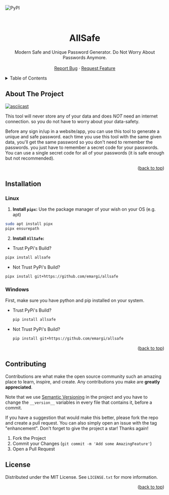 <!-- Improved compatibility of back to top link: See: https://github.com/othneildrew/Best-README-Template/pull/73 -->
<a id="readme-top"></a>

<!-- PROJECT SHIELDS -->
<!--
*** I'm using markdown "reference style" links for readability.
*** Reference links are enclosed in brackets [ ] instead of parentheses ( ).
*** See the bottom of this document for the declaration of the reference variables
*** for contributors-url, forks-url, etc. This is an optional, concise syntax you may use.
*** https://www.markdownguide.org/basic-syntax/#reference-style-links
-->

<!-- PROJECT SHIELDS -->
![PyPI](https://img.shields.io/pypi/v/allsafe)
<!-- PROJECT LOGO -->
<br />
<div>
  <h1 align="center">AllSafe</h2>
  <p align="center">
    Modern Safe and Unique Password Generator. Do Not Worry About Passwords Anymore.
    <br />
    <br />
    <a href="https://github.com/emargi/AllSafe/issues/new?labels=bug">Report Bug</a>
    &middot;
    <a href="https://github.com/emargi/AllSafe/issues/new?labels=enhancement">Request Feature</a>
  </p>
</div>



<!-- TABLE OF CONTENTS -->
<details>
  <summary>Table of Contents</summary>
  <ol>
    <li>
      <a href="#about-the-project">About The Project</a>
    </li>
    <li>
      <a href="#installation">Installation</a>
      <ul>
        <li><a href="#linux">Linux</a></li>
        <li><a href="#windows">Windows</a></li>
      </ul>
    </li>
    <li><a href="#contributing">Contributing</a></li>
    <li><a href="#license">License</a></li>
  </ol>
</details>



<!-- ABOUT THE PROJECT -->
## About The Project
[![asciicast](https://asciinema.org/a/iXoiYA2KWXZ5JEWcvWce82yQ8.svg)](https://asciinema.org/a/iXoiYA2KWXZ5JEWcvWce82yQ8)

This tool will never store any of your data and does *NOT* need an internet connection. so you do not have to worry about your data-safety.

Before any sign in/up in a website/app, you can use this tool to generate a unique and safe password. each time you use this tool with the same given data, you'll get the same password so you don't need to remember the passwords. you just have to remember a secret code for your passwords. You can use a single secret code for all of your passwords (it is safe enough but not recommended).

<p align="right">(<a href="#readme-top">back to top</a>)</p>


<!-- INSTALLATION -->
## Installation
### Linux
1. **Install `pipx`:**
  Use the package manager of your wish on your OS (e.g. apt)
  ```sh
  sudo apt install pipx
  pipx ensurepath
  ```
2. **Install `AllSafe`:**
  - Trust PyPi's Build?
  ```sh
  pipx install allsafe
  ```
  - Not Trust PyPi's Build?
  ```sh
  pipx install git+https://github.com/emargi/allsafe
  ```

### Windows
First, make sure you have python and pip installed on your system.
- Trust PyPi's Build?
  ```sh
  pip install allsafe
  ```
- Not Trust PyPi's Build?
  ```sh
  pip install git+https://github.com/emargi/allsafe
  ```

<p align="right">(<a href="#readme-top">back to top</a>)</p>


<!-- CONTRIBUTING -->
## Contributing

Contributions are what make the open source community such an amazing place to learn, inspire, and create. Any contributions you make are **greatly appreciated**.

Note that we use <a href="https://semver.org">Semantic Versioning</a> in the project and you have to change the `__version__` variables in every file that contains it, before a commit.

If you have a suggestion that would make this better, please fork the repo and create a pull request. You can also simply open an issue with the tag "enhancement".
Don't forget to give the project a star! Thanks again!

1. Fork the Project
2. Commit your Changes (`git commit -m 'Add some AmazingFeature'`)
3. Open a Pull Request


<!-- LICENSE -->
## License

Distributed under the MIT License. See `LICENSE.txt` for more information.

<p align="right">(<a href="#readme-top">back to top</a>)</p>
